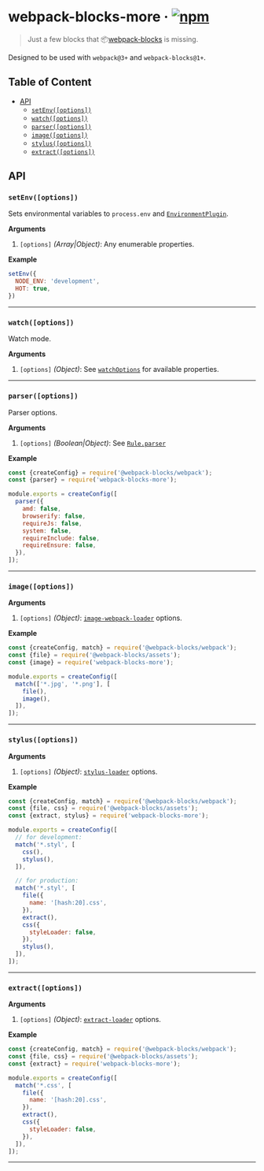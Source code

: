 # webpack-blocks-more · [![npm](https://img.shields.io/npm/v/webpack-blocks-more.svg)](https://npm.im/webpack-blocks-more)

> Just a few blocks that 📦[webpack-blocks](https://github.com/andywer/webpack-blocks) is missing.

Designed to be used with `webpack@3+` and `webpack-blocks@1+`.

## Table of Content

- [API](#api)
  - [`setEnv([options])`](#setenvoptions)
  - [`watch([options])`](#watchoptions)
  - [`parser([options])`](#parseroptions)
  - [`image([options])`](#imageoptions)
  - [`stylus([options])`](#stylusoptions)
  - [`extract([options])`](#extractoptions)

## API

### `setEnv([options])`

Sets environmental variables to `process.env` and [`EnvironmentPlugin`](https://webpack.js.org/plugins/environment-plugin/).

__Arguments__

1. `[options]` _(Array|Object)_: Any enumerable properties.

__Example__

```js
setEnv({
  NODE_ENV: 'development',
  HOT: true,
})
```

---

### `watch([options])`
Watch mode.

__Arguments__

1. `[options]` _(Object)_: See [`watchOptions`](https://webpack.js.org/configuration/watch/#watchoptions) for available properties.

---

### `parser([options])`
Parser options.

__Arguments__

1. `[options]` _(Boolean|Object)_: See [`Rule.parser`](https://webpack.js.org/configuration/module/#rule-parser)

__Example__

```js
const {createConfig} = require('@webpack-blocks/webpack');
const {parser} = require('webpack-blocks-more');

module.exports = createConfig([
  parser({
    amd: false,
    browserify: false,
    requireJs: false,
    system: false,
    requireInclude: false,
    requireEnsure: false,
  }),
]);
```

---

### `image([options])`

__Arguments__

1. `[options]` _(Object)_: [`image-webpack-loader`](https://github.com/tcoopman/image-webpack-loader) options.

__Example__

```js
const {createConfig, match} = require('@webpack-blocks/webpack');
const {file} = require('@webpack-blocks/assets');
const {image} = require('webpack-blocks-more');

module.exports = createConfig([
  match(['*.jpg', '*.png'], [
    file(),
    image(),
  ]),
]);
```

---

### `stylus([options])`

__Arguments__

1. `[options]` _(Object)_: [`stylus-loader`](https://github.com/shama/stylus-loader) options.

__Example__

```js
const {createConfig, match} = require('@webpack-blocks/webpack');
const {file, css} = require('@webpack-blocks/assets');
const {extract, stylus} = require('webpack-blocks-more');

module.exports = createConfig([
  // for development:
  match('*.styl', [
    css(),
    stylus(),
  ]),

  // for production:
  match('*.styl', [
    file({
      name: '[hash:20].css',
    }),
    extract(),
    css({
      styleLoader: false,
    }),
    stylus(),
  ]),
]);
```

---

### `extract([options])`

__Arguments__

1. `[options]` _(Object)_: [`extract-loader`](https://github.com/peerigon/extract-loader) options.

__Example__

```js
const {createConfig, match} = require('@webpack-blocks/webpack');
const {file, css} = require('@webpack-blocks/assets');
const {extract} = require('webpack-blocks-more');

module.exports = createConfig([
  match('*.css', [
    file({
      name: '[hash:20].css',
    }),
    extract(),
    css({
      styleLoader: false,
    }),
  ]),
]);
```

---

